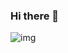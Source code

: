 ### Hi there 👋

![img](https://www.myfreetextures.com/wp-content/uploads/2015/01/lots-of-grass-background-900x596.jpg)
